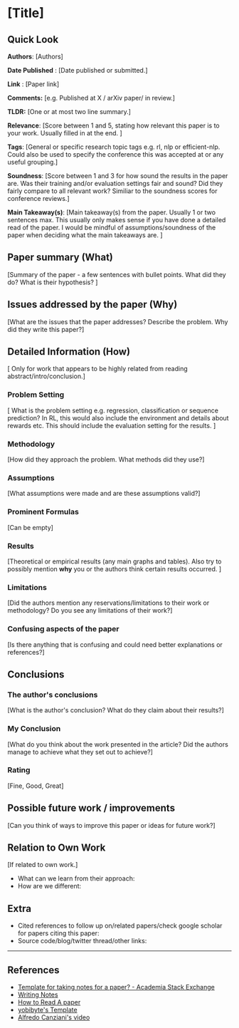 # [Title]
## Quick Look

**Authors**: [Authors]

**Date Published** : [Date published or submitted.]

**Link** : [Paper link]

**Comments:**  [e.g. Published at X / arXiv paper/ in review.]

**TLDR:** [One or at most two line summary.] 

**Relevance**: [Score between 1 and 5, stating how relevant this paper is to your work. Usually filled in at the end. ]

**Tags**: [General or specific research topic tags e.g. rl, nlp or efficient-nlp. Could also be used to specify the conference this was accepted at or any useful grouping.]

**Soundness**: [Score between 1 and 3 for how sound the results in the paper are. Was their training and/or evaluation settings fair and sound? Did they fairly compare to all relevant work? Similiar to the soundness scores for conference reviews.]

**Main Takeaway(s)**: [Main takeaway(s) from the paper. Usually 1 or two sentences max. This usually only makes sense if you have done a detailed read of the paper. I would be mindful of assumptions/soundness of the paper when deciding what the main takeaways are. ]

## Paper summary (What)
[Summary of the paper - a few sentences with bullet points. What did they do? What is their hypothesis? ]

## Issues addressed by the paper (Why)
[What are the issues that the paper addresses? Describe the problem. Why did they write this paper?]

## Detailed Information (How)
[ Only for work that appears to be highly related from reading abstract/intro/conclusion.]

### Problem Setting
[ What is the problem setting e.g. regression, classification or sequence prediction? In RL, this would also include the environment and details about rewards etc. This should include the evaluation setting for the results. ]

### Methodology
[How did they approach the problem. What methods did they use?]

### Assumptions
[What assumptions were made and are these assumptions valid?]

### Prominent Formulas
[Can be empty]

### Results
[Theoretical or empirical results (any main graphs and tables). Also try to possibly mention **why** you or the authors think certain results occurred. ]

### Limitations
[Did the authors mention any reservations/limitations to their work or methodology? Do you see any limitations of their work?]

### Confusing aspects of the paper
[Is there anything that is confusing and could need better explanations or references?]

## Conclusions

### The author's conclusions
[What is the author's conclusion? What do they claim about their results?]

### My Conclusion
[What do you think about the work presented in the article? Did the authors manage to achieve what they set out to achieve?]

### Rating
[Fine, Good, Great]

## Possible future work / improvements
[Can you think of ways to improve this paper or ideas for future work?]

## Relation to Own Work
[If related to own work.]

- What can we learn from their approach:
- How are we different:

## Extra
- Cited references to follow up on/related papers/check google scholar for papers citing this paper:
- Source code/blog/twitter thread/other links:

---
## References
- [Template for taking notes for a paper? - Academia Stack Exchange](https://academia.stackexchange.com/questions/17113/template-for-taking-notes-for-a-paper)
- [Writing Notes](https://www.owlnet.rice.edu/~cainproj/writingtips/notes2.pdf)
- [How to Read A paper](https://web.stanford.edu/class/ee384m/Handouts/HowtoReadPaper.pdf)
- [yobibyte's Template](https://twitter.com/y0b1byte/status/1364841802839302144?s=20)
- [Alfredo Canziani's video](https://youtu.be/5KSGNomPJTE?t=36)
